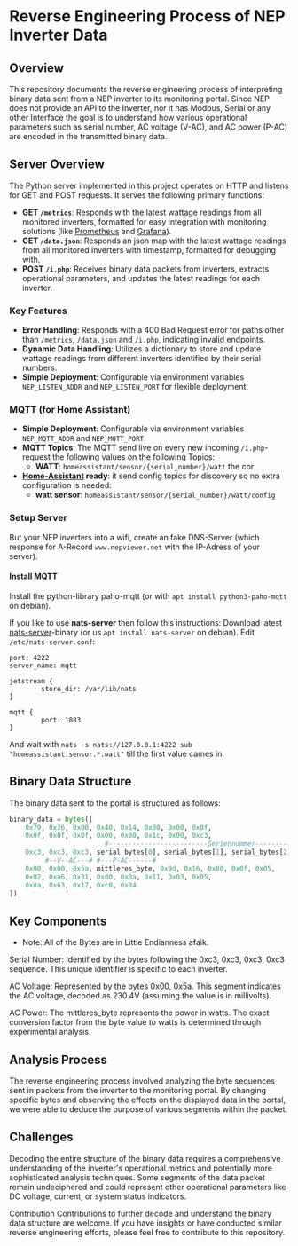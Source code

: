 # Reverse Engineering Process of NEP Inverter Data

## Overview

This repository documents the reverse engineering process of interpreting binary data sent from a NEP inverter to its monitoring portal. Since NEP does not provide an API to the Inverter, nor it has Modbus, Serial or any other Interface the goal is to understand how various operational parameters such as serial number, AC voltage (V-AC), and AC power (P-AC) are encoded in the transmitted binary data.

## Server Overview

The Python server implemented in this project operates on HTTP and listens for GET and POST requests. It serves the following primary functions:

- **GET `/metrics`**: Responds with the latest wattage readings from all monitored inverters, formatted for easy integration with monitoring solutions (like [Prometheus](https://prometheus.io/) and [Grafana](https://grafana.com/grafana/)).
- **GET `/data.json`**: Responds an json map with the latest wattage readings from all monitored inverters with timestamp, formatted for debugging with.
- **POST `/i.php`**: Receives binary data packets from inverters, extracts operational parameters, and updates the latest readings for each inverter.

### Key Features

- **Error Handling**: Responds with a 400 Bad Request error for paths other than `/metrics`, `/data.json` and `/i.php`, indicating invalid endpoints.
- **Dynamic Data Handling**: Utilizes a dictionary to store and update wattage readings from different inverters identified by their serial numbers.
- **Simple Deployment**: Configurable via environment variables `NEP_LISTEN_ADDR` and `NEP_LISTEN_PORT` for flexible deployment.

### MQTT (for Home Assistant)
- **Simple Deployment**: Configurable via environment variables `NEP_MQTT_ADDR` and `NEP_MQTT_PORT`.
- **MQTT Topics**: The MQTT send live on every new incoming `/i.php`-request the following values on the following Topics:
  - **WATT**: `homeassistant/sensor/{serial_number}/watt` the cor
- **[Home-Assistant](https://www.home-assistant.io/integrations/mqtt) ready**: it send config topics for discovery so no extra configuration is needed:
  - **watt sensor**: `homeassistant/sensor/{serial_number}/watt/config`

### Setup Server

But your NEP inverters into a wifi, create an fake DNS-Server (which response for A-Record `www.nepviewer.net` with the IP-Adress of your server).

#### Install MQTT
Install the python-library paho-mqtt (or with `apt install python3-paho-mqtt` on debian).

If you like to use **nats-server** then follow this instructions:
Download latest [nats-server](https://nats.io/download/)-binary (or us `apt install nats-server` on debian).
Edit `/etc/nats-server.conf`:
```
port: 4222
server_name: mqtt

jetstream {
        store_dir: /var/lib/nats
}

mqtt {
        port: 1883
}
```

And wait with `nats -s nats://127.0.0.1:4222 sub "homeassistant.sensor.*.watt"` till the first value cames in.

## Binary Data Structure

The binary data sent to the portal is structured as follows:

```python
binary_data = bytes([
    0x79, 0x26, 0x00, 0x40, 0x14, 0x00, 0x00, 0x0f,
    0x0f, 0x0f, 0x0f, 0x00, 0x00, 0x1c, 0x00, 0xc3,
                        #-------------------------Seriennummer--------------------------#
    0xc3, 0xc3, 0xc3, serial_bytes[0], serial_bytes[1], serial_bytes[2], serial_bytes[3],
         #--V--AC---# #---P-AC------#
    0x00, 0x00, 0x5a, mittleres_byte, 0x9d, 0x16, 0x80, 0x0f, 0x05,
    0x02, 0xa6, 0x31, 0xd0, 0x0a, 0x11, 0x03, 0x05,
    0x8a, 0x63, 0x17, 0xc0, 0x34
])
```

## Key Components
- Note: All of the Bytes are in Little Endianness afaik.

Serial Number: Identified by the bytes following the 0xc3, 0xc3, 0xc3, 0xc3 sequence. This unique identifier is specific to each inverter.

AC Voltage: Represented by the bytes 0x00, 0x5a. This segment indicates the AC voltage, decoded as 230.4V (assuming the value is in millivolts).

AC Power: The mittleres_byte represents the power in watts. The exact conversion factor from the byte value to watts is determined through experimental analysis.

## Analysis Process
The reverse engineering process involved analyzing the byte sequences sent in packets from the inverter to the monitoring portal. By changing specific bytes and observing the effects on the displayed data in the portal, we were able to deduce the purpose of various segments within the packet.

## Challenges
Decoding the entire structure of the binary data requires a comprehensive understanding of the inverter's operational metrics and potentially more sophisticated analysis techniques. Some segments of the data packet remain undeciphered and could represent other operational parameters like DC voltage, current, or system status indicators.

Contribution
Contributions to further decode and understand the binary data structure are welcome. If you have insights or have conducted similar reverse engineering efforts, please feel free to contribute to this repository.

